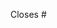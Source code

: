 <!--
    Before submitting a Pull Request, please ensure you have signed the CLA using this GitHub App:
    https://cla-assistant.io/renovateapp/renovate
-->

<!-- Replace this text with a description of what this PR fixes or adds -->

Closes # <!-- Ideally each PR should be closing an open issue -->
